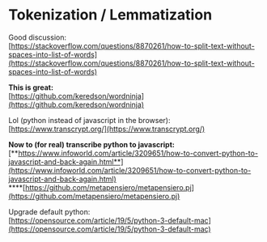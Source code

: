 # Tokenization / Lemmatization

Good discussion:  
[https://stackoverflow.com/questions/8870261/how-to-split-text-without-spaces-into-list-of-words](https://stackoverflow.com/questions/8870261/how-to-split-text-without-spaces-into-list-of-words)

**This is great:**  
[https://github.com/keredson/wordninja](https://github.com/keredson/wordninja)

Lol \(python instead of javascript in the browser\):  
[https://www.transcrypt.org/](https://www.transcrypt.org/)

**Now to \(for real\) transcribe python to javascript:**  
[**https://www.infoworld.com/article/3209651/how-to-convert-python-to-javascript-and-back-again.html**](https://www.infoworld.com/article/3209651/how-to-convert-python-to-javascript-and-back-again.html)  
****[https://github.com/metapensiero/metapensiero.pj](https://github.com/metapensiero/metapensiero.pj)

Upgrade default python:  
[https://opensource.com/article/19/5/python-3-default-mac](https://opensource.com/article/19/5/python-3-default-mac)

